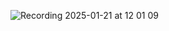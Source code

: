 ![Recording 2025-01-21 at 12 01 09](https://github.com/user-attachments/assets/0d89452f-c7d4-43a7-835a-bab39165281b)
